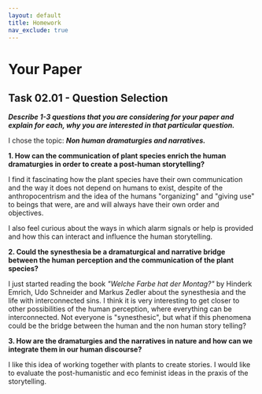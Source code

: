 ```yaml
---
layout: default
title: Homework
nav_exclude: true
---
```


# Your Paper
## Task 02.01 - Question Selection

_**Describe 1-3 questions that you are considering for your paper and explain for each, why you are interested in that particular question.**_

I  chose the topic: _**Non human dramaturgies and narratives.**_

**1. How can the communication of plant species enrich the human dramaturgies in order to create a post-human storytelling?**

I find it fascinating how the plant species have their own communication and the way it does not depend on humans to exist, despite of the anthropocentrism and the idea of the humans "organizing" and "giving use" to beings that were, are and will always have their own order and objectives.

I also feel curious about the ways in which alarm signals or help is provided and how this can interact and influence the human storytelling. 

**2. Could the synesthesia be a dramaturgical and narrative bridge between the human perception and the communication of the plant species?**

I just started reading the book _"Welche Farbe hat  der Montag?"_ by Hinderk Emrich, Udo Schneider and Markus Zedler about the synesthesia and the life with interconnected sins. I think it is very interesting to get closer to other possibilities of the human perception, where everything can be interconnected. Not everyone is "synesthesic", but what if this phenomena could be the bridge between the human and the non human story telling?

**3. How are the dramaturgies and the narratives in nature and how can we integrate them in our human discourse?**

I like this idea of working together with plants to create stories. I would like to evaluate the post-humanistic and eco feminist ideas in the praxis of the storytelling. 
